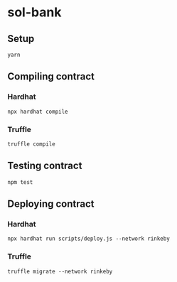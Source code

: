 # sol-bank
## Setup
`yarn`

## Compiling contract
### Hardhat
`npx hardhat compile`

### Truffle
`truffle compile`

## Testing contract
`npm test`

## Deploying contract
### Hardhat
`npx hardhat run scripts/deploy.js --network rinkeby`

### Truffle
`truffle migrate --network rinkeby`
